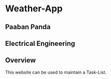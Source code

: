 # Weather-App

## Paaban Panda
## Electrical Engineering

## Overview
This website can be used to maintain a Task-List.


